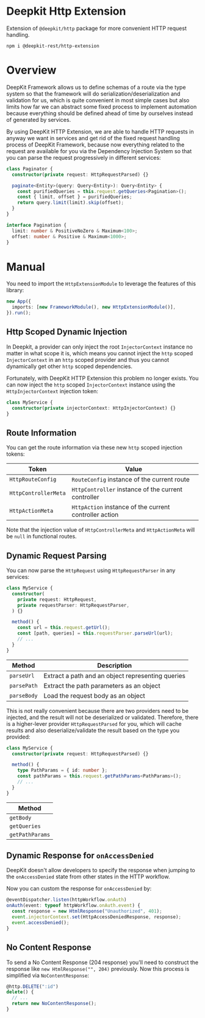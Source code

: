 # Deepkit Http Extension

Extension of `@deepkit/http` package for more convenient HTTP request handling.

```
npm i @deepkit-rest/http-extension
```

# Overview

DeepKit Framework allows us to define schemas of a route via the type system so that the framework will do serialization/deserialization and validation for us, which is quite convenient in most simple cases but also limits how far we can abstract some fixed process to implement automation because everything should be defined ahead of time by ourselves instead of generated by services.

By using DeepKit HTTP Extension, we are able to handle HTTP requests in anyway we want in services and get rid of the fixed request handling process of DeepKit Framework, because now everything related to the request are available for you via the Dependency Injection System so that you can parse the request progressively in different services:

```ts
class Paginator {
  constructor(private request: HttpRequestParsed) {}

  paginate<Entity>(query: Query<Entity>): Query<Entity> {
    const purifiedQueries = this.request.getQueries<Pagination>();
    const { limit, offset } = purifiedQueries;
    return query.limit(limit).skip(offset);
  }
}

interface Pagination {
  limit: number & PositiveNoZero & Maximum<100>;
  offset: number & Positive & Maximum<1000>;
}
```

# Manual

You need to import the `HttpExtensionModule` to leverage the features of this library:

```ts
new App({
  imports: [new FrameworkModule(), new HttpExtensionModule()],
}).run();
```

## Http Scoped Dynamic Injection

In Deepkit, a provider can only inject the root `InjectorContext` instance no matter in what scope it is, which means you cannot inject the `http` scoped `InjectorContext` in an `http` scoped provider and thus you cannot dynamically get other `http` scoped dependencies.

Fortunately, with DeepKit HTTP Extension this problem no longer exists. You can now inject the `http` scoped `InjectorContext` instance using the `HttpInjectorContext` injection token:

```ts
class MyService {
  constructor(private injectorContext: HttpInjectorContext) {}
}
```

## Route Information

You can get the route information via these new `http` scoped injection tokens:

| Token                | Value                                                  |
| -------------------- | ------------------------------------------------------ |
| `HttpRouteConfig`    | `RouteConfig` instance of the current route            |
| `HttpControllerMeta` | `HttpController` instance of the current controller    |
| `HttpActionMeta`     | `HttpAction` instance of the current controller action |

Note that the injection value of `HttpControllerMeta` and `HttpActionMeta` will be `null` in functional routes.

## Dynamic Request Parsing

You can now parse the `HttpRequest` using `HttpRequestParser` in any services:

```ts
class MyService {
  constructor(
    private request: HttpRequest,
    private requestParser: HttpRequestParser,
  ) {}

  method() {
    const url = this.request.getUrl();
    const [path, queries] = this.requestParser.parseUrl(url);
    // ...
  }
}
```

| Method      | Description                                       |
| ----------- | ------------------------------------------------- |
| `parseUrl`  | Extract a path and an object representing queries |
| `parsePath` | Extract the path parameters as an object          |
| `parseBody` | Load the request body as an object                |

This is not really convenient because there are two providers need to be injected, and the result will not be deserialized or validated. Therefore, there is a higher-lever provider `HttpRequestParsed` for you, which will cache results and also deserialize/validate the result based on the type you provided:

```ts
class MyService {
  constructor(private request: HttpRequestParsed) {}

  method() {
    type PathParams = { id: number };
    const pathParams = this.request.getPathParams<PathParams>();
    // ...
  }
}
```

| Method          |
| --------------- |
| `getBody`       |
| `getQueries`    |
| `getPathParams` |

## Dynamic Response for `onAccessDenied`

DeepKit doesn't allow developers to specify the response when jumping to the `onAccessDenied` state from other states in the HTTP workflow.

Now you can custom the response for `onAccessDenied` by:

```ts
@eventDispatcher.listen(httpWorkflow.onAuth)
onAuth(event: typeof httpWorkflow.onAuth.event) {
  const response = new HtmlResponse("Unauthorized", 401);
  event.injectorContext.set(HttpAccessDeniedResponse, response);
  event.accessDenied();
}
```

## No Content Response

To send a No Content Response (204 response) you'll need to construct the response like `new HtmlResponse("", 204)` previously. Now this process is simplified via `NoContentResponse`:

```ts
@http.DELETE(":id")
delete() {
  // ...
  return new NoContentResponse();
}
```
